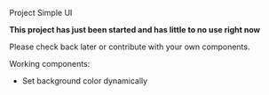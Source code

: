 Project Simple UI

**This project has just been started and has little to no use right now**

Please check back later or contribute with your own components.

Working components:

- Set background color dynamically
